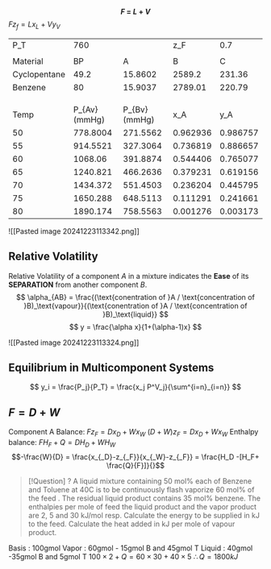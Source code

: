 **$$
F\ =\ L\ +\ V
$$**
$Fz_f = Lx_L + Vy_V$ 

|              |               |               |          |          |
| ------------ | ------------- | ------------- | -------- | -------- |
| P_T          | 760           |               | z_F      | 0.7      |
|              |               |               |          |          |
| Material     | BP            | A             | B        | C        |
| Cyclopentane | 49.2          | 15.8602       | 2589.2   | 231.36   |
| Benzene      | 80            | 15.9037       | 2789.01  | 220.79   |
|              |               |               |          |          |
|              |               |               |          |          |
|              |               |               |          |          |
| Temp         | P_{Av} (mmHg) | P_{Bv} (mmHg) | x_A      | y_A      |
| 50           | 778.8004      | 271.5562      | 0.962936 | 0.986757 |
| 55           | 914.5521      | 327.3064      | 0.736819 | 0.886657 |
| 60           | 1068.06       | 391.8874      | 0.544406 | 0.765077 |
| 65           | 1240.821      | 466.2636      | 0.379231 | 0.619156 |
| 70           | 1434.372      | 551.4503      | 0.236204 | 0.445795 |
| 75           | 1650.288      | 648.5113      | 0.111291 | 0.241661 |
| 80           | 1890.174      | 758.5563      | 0.001276 | 0.003173 |

![[Pasted image 20241223113342.png]]

## Relative Volatility
Relative Volatility of a component $A$ in a mixture indicates the **Ease** of its **SEPARATION** from another component $B$.
$$
\alpha_{AB} = \frac{(\text{conentration of }A / \text{concentration of }B)_\text{vapour}}{(\text{conentration of }A / \text{concentration of }B)_\text{liquid}}
$$
$$
y = \frac{\alpha x}{1+(\alpha-1)x}
$$

![[Pasted image 20241223113324.png]]

## Equilibrium in Multicomponent Systems
$$
y_i = \frac{P_j}{P_T} = \frac{x_j P^V_j}{\sum^{i=n}_{i=n}}
$$

## $F = D + W$

Component A Balance:
$Fz_F = Dx_D + Wx_W$ 
$(D+W)z_F = Dx_D +Wx_W$ 
Enthalpy balance:
$FH_F + Q = DH_D + WH_W$
$$-\frac{W}{D} = \frac{x_{_D}-z_{_F}}{x_{_W}-z_{_F}} = \frac{H_D -[H_F+ \frac{Q}{F}]}{}$$


> [!Question] ?
> A liquid mixture containing 50 mol% each of Benzene and Toluene at 40C is to be continuously flash vaporize 60 mol% of the feed . The residual liquid product contains 35 mol% benzene. The enthalpies per mole of feed the liquid product and the vapor product  are 2, 5 and 30 kJ/mol resp. Calculate the energy to be supplied in kJ to the feed. Calculate the heat added in kJ per mole of vapour product.

Basis : 100gmol
Vapor : 60gmol - 15gmol B and 45gmol T
Liquid : 40gmol -35gmol B and 5gmol T
$100 \times 2 + Q = 60 \times 30 +40 \times 5$
$\therefore Q = 1800kJ$





